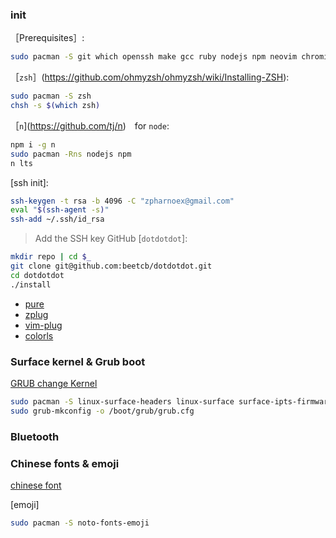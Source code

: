 ### init

［Prerequisites］:

```bash
sudo pacman -S git which openssh make gcc ruby nodejs npm neovim chromium
```
［`zsh`］(https://github.com/ohmyzsh/ohmyzsh/wiki/Installing-ZSH):

```bash
sudo pacman -S zsh 
chsh -s $(which zsh)
```

［`n`](https://github.com/tj/n)　for `node`: 

```bash
npm i -g n
sudo pacman -Rns nodejs npm 
n lts
```
[ssh init]:
```bash
ssh-keygen -t rsa -b 4096 -C "zpharnoex@gmail.com"
eval "$(ssh-agent -s)"
ssh-add ~/.ssh/id_rsa
```
> Add the SSH key GitHub
[`dotdotdot`]:
```bash
mkdir repo | cd $_
git clone git@github.com:beetcb/dotdotdot.git
cd dotdotdot
./install
```

- [pure](https://github.com/sindresorhus/pure)
- [zplug](https://github.com/zplug/zplug)
- [vim-plug](https://github.com/junegunn/vim-plug)
- [colorls](https://github.com/athityakumar/colorls)

### Surface kernel & Grub boot

[GRUB change Kernel](https://wiki.archlinux.org/index.php/GRUB_(%E7%AE%80%E4%BD%93%E4%B8%AD%E6%96%87)/Tips_and_tricks_(%E7%AE%80%E4%BD%93%E4%B8%AD%E6%96%87)#%E5%A4%9A%E4%B8%AA%E5%90%AF%E5%8A%A8%E6%9D%A1%E7%9B%AE)

```bash
sudo pacman -S linux-surface-headers linux-surface surface-ipts-firmware iptsd
sudo grub-mkconfig -o /boot/grub/grub.cfg
```

### Bluetooth


### Chinese fonts & emoji

[chinese font](https://wiki.archlinux.org/index.php/Localization_(%E7%AE%80%E4%BD%93%E4%B8%AD%E6%96%87)/Simplified_Chinese_(%E7%AE%80%E4%BD%93%E4%B8%AD%E6%96%87))

[emoji]
```bash
sudo pacman -S noto-fonts-emoji
```
